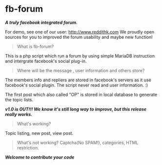 # fb-forum
*****A truly facebook integrated forum.*****

For demo, see one of our user:  http://www.reddithk.com
We proudly open sources for you to improved the forum usability and maybe new function!


> What is fb-forum?

This is a php script which run a forum by using simple MariaDB instruction and intergrate facebook's social plug-in.

>Where will be the message , user information and others store?

The members  info and repliers are stored in facebook's servers as it use facebook's social plugin. The script never read and user information. :)

The first post which also called "OP" is stored in local database to generate the topic lists.

***v1.0 is OUT!!! We know it's still long way to improve, but this release really works.***

>What's working?

Topic listing, new post, view post.

>What's not working?
Captcha(No SPAM!), categories, HTML restriction.


***Welcome to contribute your code***

